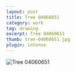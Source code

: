 ```yaml
---
layout: post
title: Tree 04060651
category: work
tag: drawing
excerpt: Tree 04060651
thumb: tree-04060651.jpg
plugin: intense
---
```


<p><img src="{{ site.file }}/work/tree-04060651.jpg" alt="Tree 04060651"></p>

